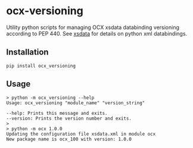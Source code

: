 # ocx-versioning
Utility python scripts for managing OCX xsdata databinding versioning according to PEP 440.
See [xsdata](https://xsdata.readthedocs.io/en/latest/) for details on python xml databindings.

## Installation

    pip install ocx_versioning

## Usage
    > python -m ocx_versioning --help
    Usage: ocx_versioning "module_name" "version_string"
    
    --help: Prints this message and exits.
    --version: Prints the version number and exits.
    >
    > python -m ocx 1.0.0
    Updating the configuration file xsdata.xml in module ocx
    New package name is ocx_100 with version: 1.0.0



    

